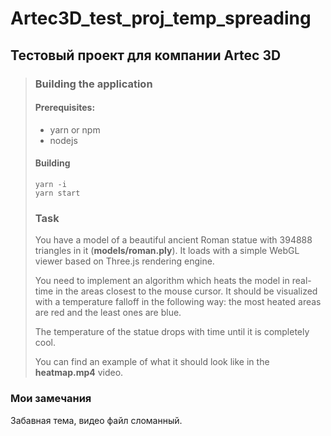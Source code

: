 # Artec3D_test_proj_temp_spreading
Тестовый проект для компании Artec 3D
---

> ### Building the application
> 
> #### Prerequisites:
> * yarn or npm
> * nodejs
> 
> #### Building
> ```
> yarn -i
> yarn start
> ```
> ### Task
> 
> You have a model of a beautiful ancient Roman statue with 394888 triangles in it (**models/roman.ply**).
> It loads with a simple WebGL viewer based on Three.js rendering engine.
> 
> You need to implement an algorithm which heats the model in real-time in the areas closest to the mouse cursor. It should be visualized 
> with a temperature falloff in the following way: the most heated areas are red and the least ones are blue.
> 
> The temperature of the statue drops with time until it is completely cool.
> 
> You can find an example of what it should look like in the **heatmap.mp4** video.

### Мои замечания
Забавная тема, видео файл сломанный.
